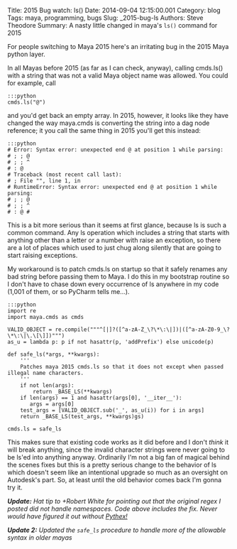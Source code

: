 Title: 2015 Bug watch: ls()
Date: 2014-09-04 12:15:00.001
Category: blog
Tags: maya, programming, bugs
Slug: _2015-bug-ls
Authors: Steve Theodore
Summary: A nasty little changed in maya's `ls()` command for 2015

For people switching to Maya 2015 here's an irritating bug in the 2015 Maya python layer.  
  
In all Mayas before 2015 (as far as I can check, anyway), calling cmds.ls() with a string that was not a valid Maya object name was allowed. You could for example, call  
    
    
    
    :::python  
    cmds.ls("@")  
    

  
and you'd get back an empty array. In 2015, however, it looks like they have changed the way maya.cmds is converting the string into a dag node reference; it you call the same thing in 2015 you'll get this instead:  
  
    :::python  
    # Error: Syntax error: unexpected end @ at position 1 while parsing:  
    # ; ; @  
    # ; ; ^  
    # : @  
    # Traceback (most recent call last):  
    # ; File "", line 1, in   
    # RuntimeError: Syntax error: unexpected end @ at position 1 while parsing:  
    # ; ; @  
    # ; ; ^  
    # : @ #  
    

  
  
This is a bit more serious than it seems at first glance, because ls is such a common command. Any ls operation which includes a string that starts with anything other than a letter or a number with raise an exception, so there are a lot of places which used to just chug along silently that are going to start raising exceptions.  
  
My workaround is to patch cmds.ls on startup so that it safely renames any bad string before passing them to Maya.  I do this in my bootstrap routine so I don't have to chase down every occurrence of ls anywhere in my code  (1,001 of them, or so PyCharm tells me...).  
  
    
    :::python
    import re  
    import maya.cmds as cmds  
      
    VALID_OBJECT = re.compile("""^[|]?([^a-zA-Z_\?\*\:\|])|([^a-zA-Z0-9_\?\*\:\|\.\[\]])""")  
    as_u = lambda p: p if not hasattr(p, 'addPrefix') else unicode(p)  
      
    def safe_ls(*args, **kwargs):  
        '''  
        Patches maya 2015 cmds.ls so that it does not except when passed illegal name characters.  
        '''  
        if not len(args):  
            return _BASE_LS(**kwargs)  
        if len(args) == 1 and hasattr(args[0], '__iter__'):  
           args = args[0]  
        test_args = [VALID_OBJECT.sub('_', as_u(i)) for i in args]  
        return _BASE_LS(test_args, **kwargs)gs)  
      
    cmds.ls = safe_ls  
    

  
This makes sure that existing code works as it did before and I don't _think_ it will break anything, since the invalid character strings were never going to be ls'ed into anything anyway.  Ordinarily I'm not a big fan of magical behind the scenes fixes but this is a pretty serious change to the behavior of ls which doesn't seem like an intentional upgrade so much as an oversight on Autodesk's part. So, at least until the old behavior comes back I'm gonna try it.  
  
_**Update:** Hat tip to +Robert White for pointing out that the original regex I posted did not handle namespaces. Code above includes the fix.  Never would have figured it out without [Pythex!](https://pythex.org/)_  
  
_**Update 2:** Updated the `safe_ls` procedure to handle more of the allowable syntax in older mayas_  
  


